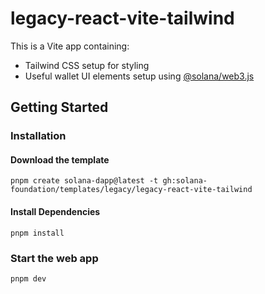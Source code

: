 # legacy-react-vite-tailwind

This is a Vite app containing:

- Tailwind CSS setup for styling
- Useful wallet UI elements setup using [@solana/web3.js](https://www.npmjs.com/package/@solana/web3.js)

## Getting Started

### Installation

#### Download the template

```shell
pnpm create solana-dapp@latest -t gh:solana-foundation/templates/legacy/legacy-react-vite-tailwind
```

#### Install Dependencies

```shell
pnpm install
```

### Start the web app

```shell
pnpm dev
```

